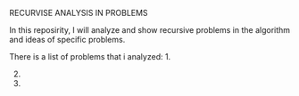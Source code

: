   RECURVISE ANALYSIS IN PROBLEMS

  In this reposirity, I will analyze and show recursive problems in the algorithm and ideas of specific problems.

  There is a list of problems that i analyzed:
   1.
	
   2.
	
   3.
